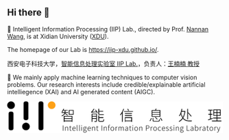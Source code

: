 ## Hi there 👋

🙋‍ Intelligent Information Processing (IIP) Lab., directed by Prof. [Nannan Wang](https://iip-xdu.github.io/team-wnn.html), is at Xidian University ([XDU](https://www.xidian.edu.cn/)). 

The homepage of our Lab is https://iip-xdu.github.io/.

西安电子科技大学，[智能信息处理实验室 IIP Lab.](https://iip-xdu.github.io/)，负责人：[王楠楠 教授](https://iip-xdu.github.io/team-wnn.html)

🧙 We mainly apply machine learning techniques to computer vision problems. Our research interests include credible/explainable artificial intelliegence (XAI) and AI generated content (AIGC). 


![](https://github.com/IIP-Lab-XDU/iip-logo/blob/main/iip_black_h.png)

<!--

**Here are some ideas to get you started:**

🙋‍♀️ A short introduction - what is your organization all about?
🌈 Contribution guidelines - how can the community get involved?
👩‍💻 Useful resources - where can the community find your docs? Is there anything else the community should know?
🍿 Fun facts - what does your team eat for breakfast?
🧙 Remember, you can do mighty things with the power of [Markdown](https://docs.github.com/github/writing-on-github/getting-started-with-writing-and-formatting-on-github/basic-writing-and-formatting-syntax)
-->
